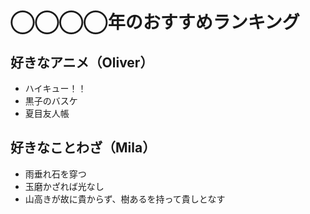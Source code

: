 # ◯◯◯◯年のおすすめランキング

## 好きなアニメ（Oliver）
 - ハイキュー！！
 - 黒子のバスケ
 - 夏目友人帳

 
 ## 好きなことわざ（Mila）
 - 雨垂れ石を穿つ
 - 玉磨かざれば光なし
 - 山高きが故に貴からず、樹あるを持って貴しとなす

 